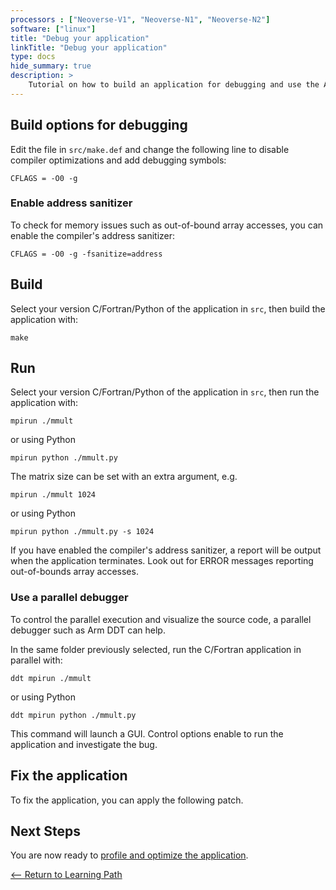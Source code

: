 ```yaml
---
processors : ["Neoverse-V1", "Neoverse-N1", "Neoverse-N2"]
software: ["linux"]
title: "Debug your application"
linkTitle: "Debug your application"
type: docs
hide_summary: true
description: >
    Tutorial on how to build an application for debugging and use the Arm DDT debugger
---
```


## Build options for debugging

Edit the file in `src/make.def` and change the following line to disable compiler optimizations and add debugging symbols:

```console
CFLAGS = -O0 -g
```

### Enable address sanitizer

To check for memory issues such as out-of-bound array accesses, you can enable the compiler's address sanitizer:

```console
CFLAGS = -O0 -g -fsanitize=address
```

## Build

Select your version C/Fortran/Python of the application in `src`, then build the application with:

```console
make
```

## Run

Select your version C/Fortran/Python of the application in `src`, then run the application with:

```console
mpirun ./mmult
```

or using Python

```console
mpirun python ./mmult.py
```

The matrix size can be set with an extra argument, e.g.

```console
mpirun ./mmult 1024
```

or using Python

```console
mpirun python ./mmult.py -s 1024
```

If you have enabled the compiler's address sanitizer, a report will be output when the application terminates. Look out for ERROR messages reporting out-of-bounds array accesses.


### Use a parallel debugger

To control the parallel execution and visualize the source code, a parallel debugger such as Arm DDT can help. 

In the same folder previously selected, run the C/Fortran application in parallel with:

```console
ddt mpirun ./mmult
```

or using Python

```console
ddt mpirun python ./mmult.py
```

This command will launch a GUI. Control options enable to run the application and investigate the bug.

## Fix the application

To fix the application, you can apply the following patch.

<script src="https://gist.github.com/armflorentlebeau/18e09268480a1453c0f31609138eae0b.js"></script>

## Next Steps

You are now ready to [profile and optimize the application](/hpc/get_started_mpi/profile).

[<-- Return to Learning Path](/hpc/get_started_mpi/#sections)
